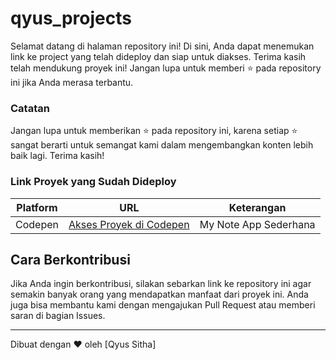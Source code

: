 # qyus_projects

Selamat datang di halaman repository ini! Di sini, Anda dapat menemukan link ke project yang telah dideploy dan siap untuk diakses. Terima kasih telah mendukung proyek ini! Jangan lupa untuk memberi ⭐ pada repository ini jika Anda merasa terbantu.

### Catatan
Jangan lupa untuk memberikan ⭐ pada repository ini, karena setiap ⭐ sangat berarti untuk semangat kami dalam mengembangkan konten lebih baik lagi. Terima kasih!

### Link Proyek yang Sudah Dideploy
| Platform  | URL                                    | Keterangan                                  |
|-----------|----------------------------------------|---------------------------------------------|
| Codepen   | [Akses Proyek di Codepen](https://codepen.io/Qyus-Sitha/full/xxvjvMN)  | My Note App Sederhana      |



## Cara Berkontribusi
Jika Anda ingin berkontribusi, silakan sebarkan link ke repository ini agar semakin banyak orang yang mendapatkan manfaat dari proyek ini. Anda juga bisa membantu kami dengan mengajukan Pull Request atau memberi saran di bagian Issues.

---

Dibuat dengan ❤️ oleh [Qyus Sitha]
